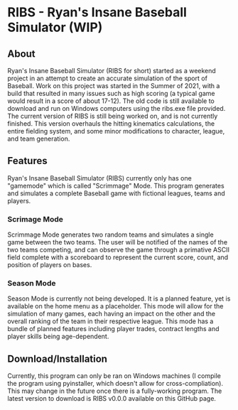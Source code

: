 # **RIBS** - Ryan's Insane Baseball Simulator (WIP)

## About
Ryan's Insane Baseball Simulator (RIBS for short) started as a weekend project in an attempt to create an accurate simulation of the sport of Baseball. Work on this project was started in the Summer of 2021, with a build that resulted in many issues such as high scoring (a typical game would result in a score of about 17-12). The old code is still available to download and run on Windows computers using the ribs.exe file provided. 
The current version of RIBS is still being worked on, and is not currently finished. This version overhauls the hitting kinematics calculations, the entire fielding system, and some minor modifications to character, league, and team generation.

## Features
Ryan's Insane Baseball Simulator (RIBS) currently only has one "gamemode" which is called "Scrimmage" Mode. This program generates and simulates a complete Baseball game with fictional leagues, teams and players.
### Scrimage Mode
Scrimmage Mode generates two random teams and simulates a single game between the two teams. The user will be notified of the names of the two teams competing, and can observe the game through a primative ASCII field complete with a scoreboard to represent the current score, count, and position of players on bases.
### Season Mode
Season Mode is currently not being developed. It is a planned feature, yet is available on the home menu as a placeholder. This mode will allow for the simulation of many games, each having an impact on the other and the overall ranking of the team in their respective league. This mode has a bundle of planned features including player trades, contract lengths and player skills being age-dependent.

## Download/Installation
Currently, this program can only be ran on Windows machines (I compile the program using pyinstaller, which doesn't allow for cross-compliation). This may change in the future once there is a fully-working program. The latest version to download is RIBS v0.0.0 available on this GitHub page.
